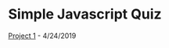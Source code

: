 # Simple Javascript Quiz

[Project 1](https://romeojeremiah.github.io/SimpleJavascriptQuiz/) - 4/24/2019
